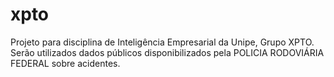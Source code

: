 # xpto
Projeto para disciplina de Inteligência Empresarial da Unipe, Grupo XPTO. Serão utilizados dados públicos disponibilizados pela POLICIA RODOVIÁRIA FEDERAL sobre acidentes.
